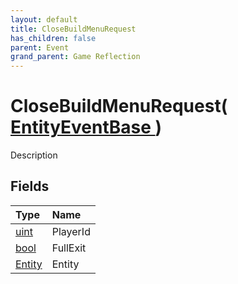 ```yaml
---
layout: default
title: CloseBuildMenuRequest
has_children: false
parent: Event
grand_parent: Game Reflection
---
```

# CloseBuildMenuRequest( [ EntityEventBase ](/docs/game-reflection/events/entity_event_base) )
Description 

## Fields

| Type | Name |
|:-------------|:--------------|
| [uint](/docs/game-reflection/components/uint) | PlayerId |
| [bool](/docs/game-reflection/components/bool) | FullExit |
| [Entity](/docs/game-reflection/classes/entity) | Entity |

